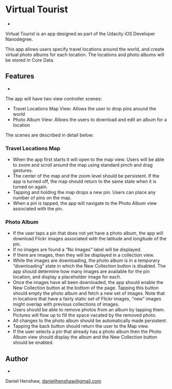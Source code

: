 # Virtual Tourist
-
Virtual Tourist is an app designed as part of the Udacity iOS Developer Nanodegree.

This app allows users specify travel locations around the world, and create virtual photo albums for each location. The locations and photo albums will be stored in Core Data.


## Features
-
The app will have two view controller scenes:
- Travel Locations Map View: Allows the user to drop pins around the world
- Photo Album View: Allows the users to download and edit an album for a location

The scenes are described in detail below:


### Travel Locations Map
- When the app first starts it will open to the map view. Users will be able to zoom and scroll around the map using standard pinch and drag gestures.
- The center of the map and the zoom level should be persistent. If the app is turned off, the map should return to the same state when it is turned on again.
- Tapping and holding the map drops a new pin. Users can place any number of pins on the map.
- When a pin is tapped, the app will navigate to the Photo Album view associated with the pin.


### Photo Album
- If the user taps a pin that does not yet have a photo album, the app will download Flickr images associated with the latitude and longitude of the pin.
- If no images are found a “No Images” label will be displayed.
- If there are images, then they will be displayed in a collection view.
- While the images are downloading, the photo album is in a temporary “downloading” state in which the New Collection button is disabled. The app should determine how many images are available for the pin location, and display a placeholder image for each.
- Once the images have all been downloaded, the app should enable the New Collection button at the bottom of the page. Tapping this button should empty the photo album and fetch a new set of images. Note that in locations that have a fairly static set of Flickr images, “new” images might overlap with previous collections of images.
- Users should be able to remove photos from an album by tapping them. Pictures will flow up to fill the space vacated by the removed photo.
- All changes to the photo album should be automatically made persistent.
- Tapping the back button should return the user to the Map view.
- If the user selects a pin that already has a photo album then the Photo Album view should display the album and the New Collection button should be enabled.


## Author
-
Daniel Henshaw, danieljhenshaw@gmail.com




